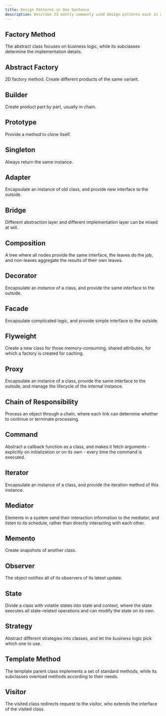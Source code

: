 ```yaml
---
title: Design Patterns in One Sentence
description: Describe 23 mostly commonly used design patterns each in one sentence.
---
```


## Factory Method

The abstract class focuses on business logic, while its subclasses determine the implementation details.

## Abstract Factory

2D factory method. Create different products of the same variant.

## Builder

Create product part by part, usually in chain.

## Prototype

Provide a method to clone itself.

## Singleton

Always return the same instance.

## Adapter

Encapsulate an instance of old class, and provide new interface to the outside.

## Bridge

Different abstraction layer and different implementation layer can be mixed at will.

## Composition

A tree where all nodes provide the same interface, the leaves do the job, and non-leaves aggregate the results of their own leaves.

## Decorator

Encapsulate an instance of a class, and provide the same interface to the outside.

## Facade

Encapsulate complicated logic, and provide simple interface to the outside.

## Flyweight

Create a new class for those memory-consuming, shared attributes, for which a factory is created for caching.

## Proxy

Encapsulate an instance of a class, provide the same interface to the outside, and manage the lifecycle of the internal instance.

## Chain of Responsibility

Process an object through a chain, where each link can determine whether to continue or terminate processing.

## Command

Abstract a callback function as a class, and makes it fetch arguments - explicitly on initialization or on its own - every time the command is executed.

## Iterator

Encapsulate an instance of a class, and provide the iteration method of this instance.

## Mediator

Elements in a system send their interaction information to the mediator, and listen to its schedule, rather than directly interacting with each other.

## Memento

Create snapshots of another class.

## Observer

The object notifies all of its observers of its latest update.

## State

Divide a class with volatile states into state and context, where the state executes all state-related operations and can modify the state on its own.

## Strategy

Abstract different strategies into classes, and let the business logic pick which one to use.

## Template Method

The template parent class implements a set of standard methods, while its subclasses overload methods according to their needs.

## Visitor

The visited class redirects request to the visitor, who extends the interface of the visited class.
